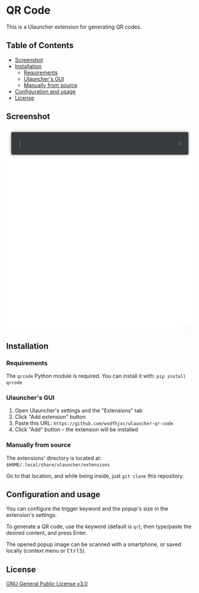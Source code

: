# QR Code

This is a Ulauncher extension for generating QR codes.

## Table of Contents

- [Screenshot](#screenshot)
- [Installation](#installation)
  - [Requirements](#requirements)
  - [Ulauncher's GUI](#ulaunchers-gui)
  - [Manually from source](#manually-from-source)
- [Configuration and usage](#configuration-and-usage)
- [License](#license)

## Screenshot

![Screenshot](images/screenshot.gif)

## Installation

### Requirements

The `qrcode` Python module is required. You can install it with: `pip install qrcode`

### Ulauncher's GUI

1. Open Ulauncher's settings and the "Extensions" tab
2. Click "Add extension" button
3. Paste this URL: `https://github.com/wsdfhjxc/ulauncher-qr-code`
4. Click "Add" button – the extension will be installed

### Manually from source

The extensions' directory is located at: `$HOME/.local/share/ulauncher/extensions`

Go to that location, and while being inside, just `git clone` this repository.

## Configuration and usage

You can configure the trigger keyword and the popup's size in the extension's settings.

To generate a QR code, use the keyword (default is `qr`), then type/paste the desired content, and press Enter.

The opened popup image can be scanned with a smartphone, or saved locally (context menu or <kbd>Ctrl</kbd><kbd>S</kbd>).

## License

[GNU General Public License v3.0](LICENSE)

